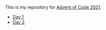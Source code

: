This is my repository for [Advent of Code 2021](https://adventofcode.com/2021).

- [Day 1](day-01/)
- [Day 2](day-02/)
